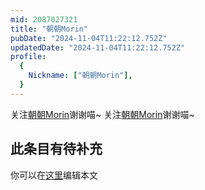 ```yaml
---
mid: 2087027321
title: "朝朝Morin"
pubDate: "2024-11-04T11:22:12.752Z"
updatedDate: "2024-11-04T11:22:12.752Z"
profile:
  {
    Nickname: ["朝朝Morin"],
  }
---
```


关注[朝朝Morin](https://space.bilibili.com/2087027321)谢谢喵~ 关注[朝朝Morin](https://space.bilibili.com/2087027321)谢谢喵~

## 此条目有待补充
你可以在[这里](https://github.com/Yuhanawa/VTuber.ICU-Content/edit/master/v/朝朝Morin/index.md)编辑本文
